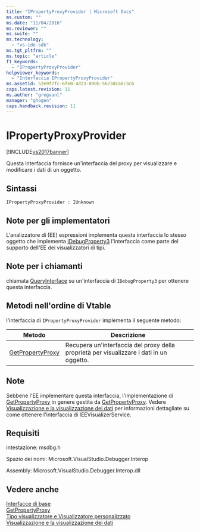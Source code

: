 ```yaml
---
title: "IPropertyProxyProvider | Microsoft Docs"
ms.custom: ""
ms.date: "11/04/2016"
ms.reviewer: ""
ms.suite: ""
ms.technology: 
  - "vs-ide-sdk"
ms.tgt_pltfrm: ""
ms.topic: "article"
f1_keywords: 
  - "IPropertyProxyProvider"
helpviewer_keywords: 
  - "Interfaccia IPropertyProxyProvider"
ms.assetid: 52e9f7fc-6fe0-4d23-890b-5673dca8c3cb
caps.latest.revision: 11
ms.author: "gregvanl"
manager: "ghogen"
caps.handback.revision: 11
---
```

# IPropertyProxyProvider
[!INCLUDE[vs2017banner](../../../code-quality/includes/vs2017banner.md)]

Questa interfaccia fornisce un'interfaccia del proxy per visualizzare e modificare i dati di un oggetto.  
  
## Sintassi  
  
```  
IPropertyProxyProvider : IUnknown  
```  
  
## Note per gli implementatori  
 L'analizzatore di \(EE\) espressioni implementa questa interfaccia lo stesso oggetto che implementa [IDebugProperty3](../../../extensibility/debugger/reference/idebugproperty3.md) l'interfaccia come parte del supporto dell'EE dei visualizzatori di tipi.  
  
## Note per i chiamanti  
 chiamata [QueryInterface](/visual-cpp/atl/queryinterface) su un'interfaccia di `IDebugProperty3` per ottenere questa interfaccia.  
  
## Metodi nell'ordine di Vtable  
 l'interfaccia di `IPropertyProxyProvider` implementa il seguente metodo:  
  
|Metodo|Descrizione|  
|------------|-----------------|  
|[GetPropertyProxy](../../../extensibility/debugger/reference/ipropertyproxyprovider-getpropertyproxy.md)|Recupera un'interfaccia del proxy della proprietà per visualizzare i dati in un oggetto.|  
  
## Note  
 Sebbene l'EE implementare questa interfaccia, l'implementazione di [GetPropertyProxy](../../../extensibility/debugger/reference/ipropertyproxyprovider-getpropertyproxy.md) in genere gestita da [GetPropertyProxy](../../../extensibility/debugger/reference/ieevisualizerservice-getpropertyproxy.md).  Vedere [Visualizzazione e la visualizzazione dei dati](../../../extensibility/debugger/visualizing-and-viewing-data.md) per informazioni dettagliate su come ottenere l'interfaccia di IEEVisualizerService.  
  
## Requisiti  
 intestazione: msdbg.h  
  
 Spazio dei nomi: Microsoft.VisualStudio.Debugger.Interop  
  
 Assembly: Microsoft.VisualStudio.Debugger.Interop.dll  
  
## Vedere anche  
 [Interfacce di base](../../../extensibility/debugger/reference/core-interfaces.md)   
 [GetPropertyProxy](../../../extensibility/debugger/reference/ieevisualizerservice-getpropertyproxy.md)   
 [Tipo visualizzatore e Visualizzatore personalizzato](../../../extensibility/debugger/type-visualizer-and-custom-viewer.md)   
 [Visualizzazione e la visualizzazione dei dati](../../../extensibility/debugger/visualizing-and-viewing-data.md)